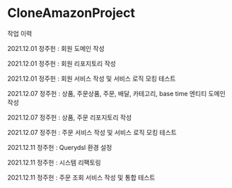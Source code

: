 # CloneAmazonProject

작업 이력


2021.12.01 정주헌 : 회원 도메인 작성

2021.12.01 정주헌 : 회원 리포지토리 작성

2021.12.01 정주헌 : 회원 서비스 작성 및 서비스 로직 모킹 테스트

2021.12.07 정주헌 : 상품, 주문상품, 주문, 배달, 카테고리, base time 엔티티 도메인 작성

2021.12.07 정주헌 : 상품, 주문 리포지토리 작성

2021.12.07 정주헌 : 주문 서비스 작성 및 서비스 로직 모킹 테스트

2021.12.11 정주헌 : Querydsl 환경 설정

2021.12.11 정주헌 : 시스템 리팩토링

2021.12.11 정주헌 : 주문 조회 서비스 작성 및 통합 테스트


